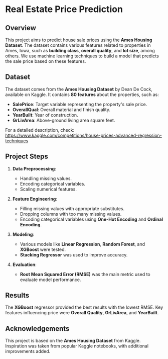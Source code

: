 # Real Estate Price Prediction

## Overview

This project aims to predict house sale prices using the **Ames Housing Dataset**. The dataset contains various features related to properties in Ames, Iowa, such as **building class**, **overall quality**, and **lot size**, among others. We use machine learning techniques to build a model that predicts the sale price based on these features.

## Dataset

The dataset comes from the **Ames Housing Dataset** by Dean De Cock, available on Kaggle. It contains **80 features** about the properties, such as:

- **SalePrice**: Target variable representing the property's sale price.
- **OverallQual**: Overall material and finish quality.
- **YearBuilt**: Year of construction.
- **GrLivArea**: Above-ground living area square feet.
  
For a detailed description, check: https://www.kaggle.com/competitions/house-prices-advanced-regression-techniques

## Project Steps

1. **Data Preprocessing**:
   - Handling missing values.
   - Encoding categorical variables.
   - Scaling numerical features.
   
2. **Feature Engineering**:
   - Filling missing values with appropriate substitutes.
   - Dropping columns with too many missing values.
   - Encoding categorical variables using **One-Hot Encoding** and **Ordinal Encoding**.

3. **Modeling**:
   - Various models like **Linear Regression**, **Random Forest**, and **XGBoost** were tested.
   - **Stacking Regressor** was used to improve accuracy.

4. **Evaluation**:
   - **Root Mean Squared Error (RMSE)** was the main metric used to evaluate model performance.

## Results

The **XGBoost** regressor provided the best results with the lowest RMSE. Key features influencing price were **Overall Quality**, **GrLivArea**, and **YearBuilt**.

## Acknowledgements

This project is based on the **Ames Housing Dataset** from Kaggle. Inspiration was taken from popular Kaggle notebooks, with additional improvements added.
